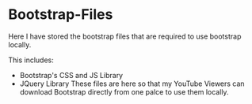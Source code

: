 # Bootstrap-Files
Here I have stored the bootstrap files that are required to use bootstrap locally.

This includes:
- Bootstrap's CSS and JS Library
- JQuery Library
These files are here so that my YouTube Viewers can download Bootstrap directly from one palce to use them locally.
